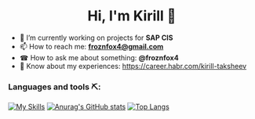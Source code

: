 <h1 align="center"> Hi, I'm Kirill 👋 </h1>

- 🔭 I’m currently working on projects for <strong>SAP CIS</strong>
- 📫 How to reach me: <strong>froznfox4@gmail.com</strong>
- ☎ How to ask me about something: <strong>@froznfox4</strong>
- 📄 Know about my experiences: https://career.habr.com/kirill-taksheev

### Languages and tools ⛏:
[![My Skills](https://skillicons.dev/icons?i=java,kotlin,postgres,mongodb,vue,docker,py,html&theme=light)]()
[![Anurag's GitHub stats](https://github-readme-stats.vercel.app/api?username=froznfox4&count_private=true&show_icons=true&theme=tokyonight)]()
[![Top Langs](https://github-readme-stats.vercel.app/api/top-langs/?username=froznfox4&hide=html,python&layout=compact)]()